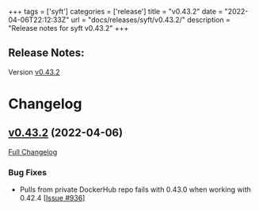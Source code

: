 +++
tags = ['syft']
categories = ['release']
title = "v0.43.2"
date = "2022-04-06T22:12:33Z"
url = "docs/releases/syft/v0.43.2/"
description = "Release notes for syft v0.43.2"
+++

## Release Notes:
Version [v0.43.2](https://github.com/anchore/syft/releases/tag/v0.43.2)

# Changelog

## [v0.43.2](https://github.com/anchore/syft/tree/v0.43.2) (2022-04-06)

[Full Changelog](https://github.com/anchore/syft/compare/v0.43.0...v0.43.2)

### Bug Fixes

- Pulls from private DockerHub repo fails with 0.43.0 when working with 0.42.4 [[Issue #936](https://github.com/anchore/syft/issues/936)]
